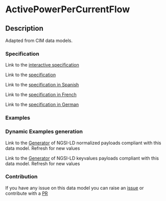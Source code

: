 # ActivePowerPerCurrentFlow

## Description 

Adapted from CIM data models. 
### Specification

Link to the [interactive specification](https://swagger.lab.fiware.org/?url=https://smart-data-models.github.io/dataModel.EnergyCIM/ActivePowerPerCurrentFlow/swagger.yaml)

Link to the [specification](https://smart-data-models.github.io/dataModel.EnergyCIM/ActivePowerPerCurrentFlow/doc/spec.md)

Link to the [specification in Spanish](https://smart-data-models.github.io/dataModel.EnergyCIM/ActivePowerPerCurrentFlow/doc/spec_ES.md)

Link to the [specification in French](https://smart-data-models.github.io/dataModel.EnergyCIM/ActivePowerPerCurrentFlow/doc/spec_FR.md)

Link to the [specification in German](https://smart-data-models.github.io/dataModel.EnergyCIM/ActivePowerPerCurrentFlow/doc/spec_DE.md)
### Examples
### Dynamic Examples generation

Link to the [Generator](https://smartdatamodels.org/extra/ngsi-ld_generator_v0.92.php?schemaUrl=https://raw.githubusercontent.com/smart-data-models/dataModel.EnergyCIM/master/ActivePowerPerCurrentFlow/schema.json&email=info@smartdatamodels.org) of NGSI-LD normalized payloads compliant with this data model. Refresh for new values

Link to the [Generator](https://smartdatamodels.org/extra/ngsi-ld_generator_keyvalues_v0.92.php?schemaUrl=https://raw.githubusercontent.com/smart-data-models/dataModel.EnergyCIM/master/ActivePowerPerCurrentFlow/schema.json&email=info@smartdatamodels.org) of NGSI-LD keyvalues payloads compliant with this data model. Refresh for new values
### Contribution

 If you have any issue on this data model you can raise an [issue](https://github.com/smart-data-models/dataModel.EnergyCIM/issues)  or contribute with a [PR](https://github.com/smart-data-models/dataModel.EnergyCIM/pulls)